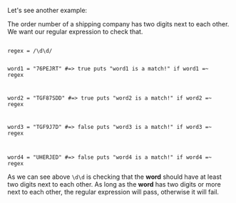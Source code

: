 Let's see another example:

The order number of a
shipping company has
two digits next to each other.
We want our regular expression
to check that.

<codeblock language="ruby" type="lesson">
<code>
regex = /\d\d/

word1 = "76PEJRT"  #=> true
puts "word1 is a match!" if word1 =~ regex

word2 = "TGF87SDD" #=> true
puts "word2 is a match!" if word2 =~ regex

word3 = "TGF9J7D"  #=> false
puts "word3 is a match!" if word3 =~ regex

word4 = "UHERJED"  #=> false
puts "word4 is a match!" if word4 =~ regex
</code>
</codeblock>

As we can see above `\d\d`
is checking that the
**word** should have at least two digits
next to each other.
As long as the **word**
has two digits or more next to each
other, the regular expression
will pass, otherwise it will fail.
